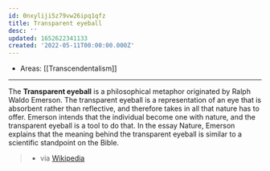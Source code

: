 ```yaml
---
id: 0nxyliji5z79vw26ipq1qfz
title: Transparent eyeball
desc: ''
updated: 1652622341133
created: '2022-05-11T00:00:00.000Z'
---
```


- Areas: [[Transcendentalism]]

---
The **Transparent eyeball** is a philosophical metaphor originated by Ralph Waldo Emerson. The transparent eyeball is a representation of an eye that is absorbent rather than reflective, and therefore takes in all that nature has to offer.  Emerson intends that the individual become one with nature, and the transparent eyeball is a tool to do that. In the essay Nature, Emerson explains that the meaning behind the transparent eyeball is similar to a scientific standpoint on the Bible. 
> - via [Wikipedia](https://en.wikipedia.org/wiki/Transparent%20eyeball)
